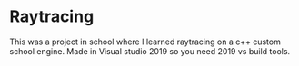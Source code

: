 # Raytracing
This was a project in school where I learned raytracing on a c++ custom school engine. 
Made in Visual studio 2019 so you need 2019 vs build tools.
